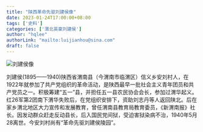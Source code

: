 ```yaml
---
title: "陕西革命先驱刘建侯像"
date: 2023-01-24T17:00:00+08:00
tags: ['史料']
categories: ['渭北英豪刘建侯']
author: "hqlee"
authorLink: "mailto:luijianhou@sina.com"
draft: false
---
```


![刘建侯像](/images/ljh/刘建侯像.jpg)

刘建侯(1895——1940)陕西省渭南县（今渭南市临渭区）信义乡安刘村人，在1922年就参加了共产党组织的革命活动，是陕西最早一批社会主义青年团员和共产党员之一。积极筹建“五一”县，并担任五一县农民协会会长，参加过渭华起义。红26军第2团南下渭华失败后，在党组织安排下，资助刘志丹等人返回陕北。后在家乡渭北地区大力宣传和发展教育，曾任渭南县教育局教育委员，《新渭南报》社长。因发动群众赶走反动县长，后入国民党间狱，受迫害狱染病不治，1940年5月28离世。今安刘村尚有“革命先驱刘建侯陵园”。
